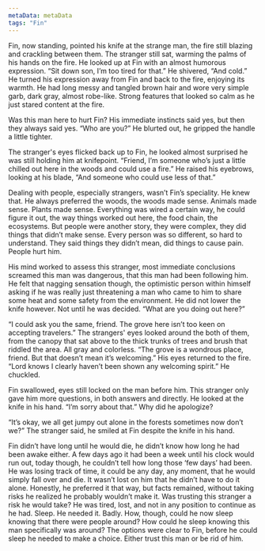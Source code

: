 ```yaml
---
metaData: metaData
tags: "Fin"
---
```


Fin, now standing, pointed his knife at the strange man, the fire still blazing and crackling between them. The stranger still sat, warming the palms of his hands on the fire. He looked up at Fin with an almost humorous expression. “Sit down son, I’m too tired for that.” He shivered, “And cold.” He turned his expression away from Fin and back to the fire, enjoying its warmth. He had long messy and tangled brown hair and wore very simple garb, dark gray, almost robe-like. Strong features that looked so calm as he just stared content at the fire.

Was this man here to hurt Fin? His immediate instincts said yes, but then they always said yes. “Who are you?” He blurted out, he gripped the handle a little tighter.

The stranger's eyes flicked back up to Fin, he looked almost surprised he was still holding him at knifepoint. “Friend, I’m someone who’s just a little chilled out here in the woods and could use a fire.” He raised his eyebrows, looking at his blade, “And someone who could use less of that.”

Dealing with people, especially strangers, wasn’t Fin’s speciality. He knew that. He always preferred the woods, the woods made sense. Animals made sense. Plants made sense. Everything was wired a certain way, he could figure it out, the way things worked out here, the food chain, the ecosystems. But people were another story, they were complex, they did things that didn’t make sense. Every person was so different, so hard to understand. They said things they didn’t mean, did things to cause pain. People hurt him. 

His mind worked to assess this stranger, most immediate conclusions screamed this man was dangerous, that this man had been following him. He felt that nagging sensation though, the optimistic person within himself asking if he was really just threatening a man who came to him to share some heat and some safety from the environment. He did not lower the knife however. Not until he was decided. “What are you doing out here?”

“I could ask you the same, friend. The grove here isn’t too keen on accepting travelers.” The strangers' eyes looked around the both of them, from the canopy that sat above to the thick trunks of trees and brush that riddled the area. All gray and colorless. “The grove is a wondrous place, friend. But that doesn’t mean it’s welcoming.” His eyes returned to the fire. “Lord knows I clearly haven’t been shown any welcoming spirit.” He chuckled. 

Fin swallowed, eyes still locked on the man before him. This stranger only gave him more questions, in both answers and directly. He looked at the knife in his hand. “I’m sorry about that.” Why did he apologize?

“It’s okay, we all get jumpy out alone in the forests sometimes now don’t we?” The stranger said, he smiled at Fin despite the knife in his hand.

Fin didn’t have long until he would die, he didn’t know how long he had been awake either. A few days ago it had been a week until his clock would run out, today though, he couldn’t tell how long those ‘few days’ had been. He was losing track of time, it could be any day, any moment, that he would simply fall over and die. It wasn’t lost on him that he didn’t have to do it alone. Honestly, he preferred it that way, but facts remained, without taking risks he realized he probably wouldn’t make it. Was trusting this stranger a risk he would take? He was tired, lost, and not in any position to continue as he had. Sleep. He needed it. Badly. How, though, could he now sleep knowing that there were people around? How could he sleep knowing this man specifically was around? The options were clear to Fin, before he could sleep he needed to make a choice. Either trust this man or be rid of him.